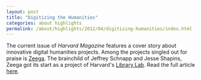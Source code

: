 ```yaml
---
layout: post
title: "Digitizing the Humanities"
categories: about highlights
permalink: /about/highlights/2012/04/digitizing-humanities/index.html
---
```

<p>The current issue of <em>Harvard Magazine</em>&nbsp;features a cover story about innovative digital humanities projects. Among the projects singled out for praise is <a href="http://zeega.org/" target="_blank">Zeega</a>. The brainchild of Jeffrey Schnapp and Jesse Shapins, Zeega got its start as a project of Harvard's <a href="liblab">Library Lab</a>. Read the full article <a href="http://harvardmagazine.com/2012/05/the-humanities-digitized" target="_blank">here</a>.</p>